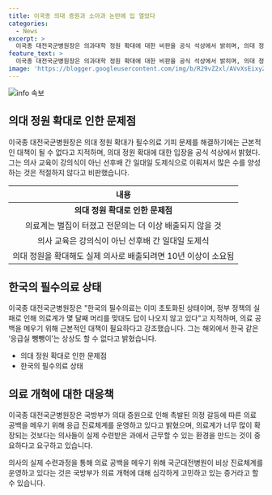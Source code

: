 ```yaml
---
title: 이국종 의대 증원과 소아과 논란에 입 열었다
categories:
  - News
excerpt: >
  이국종 대전국군병원장은 의과대학 정원 확대에 대한 비판을 공식 석상에서 밝히며, 의대 정원을 확대해도 실제 의사로 배출되기까지의 시간과 전문의가 실제 수련받은 과에서 근무하는 의사의 부족 문제를 지적했다. 또한, 의료계의 불가항력적 의료소송 부담과 고질적인 저수가를 해결해야 한다고 요구하며, 한국의 필수의료 상태를 초토화된 것으로 지적했다. 정부의 의료 정책 실패를 지적하며, 국방부가 의대 증원으로 촉발된 의료 공백을 메우기 위해 군 병원 응급실을 개방하고 비상 진료체계를 운영하고 있다고 전했다. #의사 #이국종 #의료개혁
feature_text: >
  이국종 대전국군병원장은 의과대학 정원 확대에 대한 비판을 공식 석상에서 밝히며, 의대 정원을 확대해도 실제 의사로 배출되기까지의 시간과 전문의가 실제 수련받은 과에서 근무하는 의사의 부족 문제를 지적했다. 또한, 의료계의 불가항력적 의료소송 부담과 고질적인 저수가를 해결해야 한다고 요구하며, 한국의 필수의료 상태를 초토화된 것으로 지적했다. 정부의 의료 정책 실패를 지적하며, 국방부가 의대 증원으로 촉발된 의료 공백을 메우기 위해 군 병원 응급실을 개방하고 비상 진료체계를 운영하고 있다고 전했다. #의사 #이국종 #의료개혁
image: 'https://blogger.googleusercontent.com/img/b/R29vZ2xl/AVvXsEixyZcFfHzMRdzZMjFBmAUKJYCLCGyLL1o632UiGVXcaFdKo_bkvkuCioo0uUKlGfBVcT3P84aROyZIXSBEx3Aw5nCQ3pTgDom1WDC4m8eifvWiAmWEEVb4x6G_l8C0QH225ldMjyaFvpxGEBGNO37VmDTDMHGhJPq73UglMfDca1-0aw/s1600/blogspot.png'
---
```


<p><img src="https://blogger.googleusercontent.com/img/b/R29vZ2xl/AVvXsEixyZcFfHzMRdzZMjFBmAUKJYCLCGyLL1o632UiGVXcaFdKo_bkvkuCioo0uUKlGfBVcT3P84aROyZIXSBEx3Aw5nCQ3pTgDom1WDC4m8eifvWiAmWEEVb4x6G_l8C0QH225ldMjyaFvpxGEBGNO37VmDTDMHGhJPq73UglMfDca1-0aw/s1600/blogspot.png" alt="info 속보" /></p>

<h2 data-ke-size="size26">의대 정원 확대로 인한 문제점</h2>

<p data-ke-size="size16">이국종 대전국군병원장은 의대 정원 확대가 필수의료 기피 문제를 해결하기에는 근본적인 대책이 될 수 없다고 지적하며, 의대 정원 확대에 대한 입장을 공식 석상에서 밝혔다. 그는 의사 교육이 강의식이 아닌 선후배 간 일대일 도제식으로 이뤄져서 많은 수를 양성하는 것은 적절하지 않다고 비판했습니다.</p>

<table>
<thead>
<tr>
<th style="text-align: center;">내용</th>
</tr>
</thead>
<tbody>
<tr>
<td style="text-align: center; height: 17px;"><b>의대 정원 확대로 인한 문제점</b></td>
</tr>
<tr>
<td style="text-align: center; height: 17px;">의료계는 벌집이 터졌고 전문의는 더 이상 배출되지 않을 것</td>
</tr>
<tr>
<td style="text-align: center; height: 17px;">의사 교육은 강의식이 아닌 선후배 간 일대일 도제식</td>
</tr>
<tr>
<td style="text-align: center; height: 17px;">의대 정원을 확대해도 실제 의사로 배출되려면 10년 이상이 소요됨</td>
</tr>
</tbody>
</table>

<h2 data-ke-size="size26">한국의 필수의료 상태</h2>

<p data-ke-size="size16">이국종 대전국군병원장은 "한국의 필수의료는 이미 초토화된 상태이며, 정부 정책의 실패로 인해 의료계가 몇 달째 머리를 맞대도 답이 나오지 않고 있다"고 지적하며, 의료 공백을 메우기 위해 근본적인 대책이 필요하다고 강조했습니다. 그는 해외에서 한국 같은 ‘응급실 뺑뺑이’는 상상도 할 수 없다고 밝혔습니다.</p>

<ul>
<li>의대 정원 확대로 인한 문제점</li>
<li>한국의 필수의료 상태</li>
</ul>

<h2 data-ke-size="size26">의료 개혁에 대한 대응책</h2>

<p data-ke-size="size16">이국종 대전국군병원장은 국방부가 의대 증원으로 인해 촉발된 의정 갈등에 따른 의료 공백을 메우기 위해 응급 진료체계를 운영하고 있다고 밝혔으며, 의료계가 너무 많이 확장되는 것보다는 의사들이 실제 수련받은 과에서 근무할 수 있는 환경을 만드는 것이 중요하다고 요구하고 있습니다. </p>

<p data-ke-size="size16">의사의 실제 수련과정을 통해 의료 공백을 메우기 위해 국군대전병원이 비상 진료체계를 운영하고 있다는 것은 국방부가 의료 개혁에 대해 심각하게 고민하고 있는 증거라고 할 수 있습니다.</p>

<p data-ke-size="size16">&nbsp;</p>


